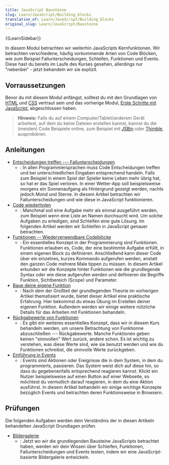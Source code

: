 ```yaml
---
title: JavaScript Bausteine
slug: Learn/JavaScript/Building_blocks
translation_of: Learn/JavaScript/Building_blocks
original_slug: Learn/JavaScript/Bausteine
---
```

{{LearnSidebar}}

In diesem Modul betrachten wir weiterhin JavaScripts Kernfunktionen. Wir betrachten verschiedene, häufig vorkommende Arten von Code Blöcken, wie zum Beispiel Fallunterscheidungen, Schleifen, Funktionen und Events. Diese hast du bereits im Laufe des Kurses gesehen, allerdings nur "nebenbei" - jetzt behandeln wir sie explizit.

## Vorraussetzungen

Bevor du mit diesem Modul anfängst, solltest du mit den Grundlagen von [HTML](/de/docs/Learn/HTML/Introduction_to_HTML) und [CSS](/de/docs/Learn/CSS/Introduction_to_CSS) vertraut sein und das vorherige Modul, [Erste Schritte mit JavaScript](/de/docs/Learn/JavaScript/First_steps), abgeschlossen haben.

> **Hinweis:** Falls du auf einem Computer/Tablet/anderem Gerät arbeitest, auf dem du keine Dateien erstellen kannst, kannst du die (meisten) Code Beispiele online, zum Beispiel mit [JSBin](http://jsbin.com/) oder [Thimble](https://thimble.mozilla.org/), ausprobieren.

## Anleitungen

- [Entscheidungen treffen --- Fallunterscheidungen](/de/docs/Learn/JavaScript/Building_blocks/conditionals)
  - : In allen Programmiersprachen muss Code Entscheidungen treffen und bei unterschiedlichen Eingaben entsprechend handeln. Falls zum Beispiel in einem Spiel der Spieler keine Leben mehr übrig hat, so hat er das Spiel verloren. In einer Wetter-App soll beispielsweise morgens ein Sonnenaufgang als Hintergrund gezeigt werden, nachts jedoch Mond und Sterne. In diesem Artikel betrachten wir Fallunterscheidungen und wie diese in JavaScript funktionieren.
- [Code wiederholen](/de/docs/Learn/JavaScript/Building_blocks/Looping_code)
  - : Manchmal soll eine Aufgabe mehr als einmal ausgeführt werden, zum Beispiel wenn eine Liste an Namen durchsucht wird. Um solche Aufgaben zu erledigen, sind Schleifen eine gute Lösung. Im folgenden Artikel werden wir Schleifen in JavaScript genauer betrachten.
- [Funktionen -- Wiederverwendbare Codeblöcke](/de/docs/Learn/JavaScript/Building_blocks/Functions)
  - : Ein essentielles Konzept in der Programmierung sind Funktionen. Funktionen erlauben es, Code, der eine bestimmte Aufgabe erfüllt, in einem eigenen Block zu definieren. Anschließend kann dieser Code über ein einzelnes, kurzes Kommando aufgerufen werden, anstatt den ganzen Code mehrere Male tippen zu müssen. In diesem Artikel erkunden wir die Konzepte hinter Funktionen wie die grundlegende Syntax oder wie diese aufgerufen werden und definieren die Begriffe Funktion, Sichtbereich (Scope) und Parameter.
- [Baue deine eigene Funktion](/de/docs/Learn/JavaScript/Building_blocks/Build_your_own_function)
  - : Nach dem der Großteil der grundlegenden Theorie im vorherigen Artikel thematisiert wurde, bietet dieser Artikel eine praktische Erfahrung. Hier bekommst du etwas Übung im Erstellen deiner eigenen Funktion. Außerdem werden wir einige weitere nützliche Details für das Arbeiten mit Funktionen behandeln.
- [Rückgabewerte von Funktionen](/de/docs/Learn/JavaScript/Building_blocks/Return_values)
  - : Es gibt ein weiteres essentielles Konzept, dass wir in diesem Kurs behandeln werden, um unsere Betrachtung von Funktionne abzuschließen --- Rückgabewerte. Manche Funktionen geben keinen "sinnvollen" Wert zurück, andere schon. Es ist wichtig zu verstehen, was diese Werte sind, wie sie benutzt werden und wie du Funktionen schreibst, die sinnvolle Werte zurückgeben.
- [Einführung in Events](/de/docs/Learn/JavaScript/Building_blocks/Events)
  - : Events sind Aktionen oder Ereignisse die in dem System, in dem du programmierts, passieren. Das System weist dich auf diese hin, so dass du gegebenenfalls entsprechend reagieren kannst. Klickt ein Nutzer beispielsweise auf einen Button auf einer Webseite, so möchtest du vermutlich darauf reagieren, in dem du eine Aktion ausführst. In diesem Artikel behandeln wir einige wichtige Konzepte bezüglich Events und betrachten deren Funktionsweise in Browsern.

## Prüfungen

Die folgenden Aufgaben werden dein Verständnis der in diesen Artikeln behandelten JavaScript Grundlagen prüfen.

- [Bildergalerie](/de/docs/Learn/JavaScript/Building_blocks/Image_gallery)
  - : Jetzt wo wir die grundlegenden Bausteine JavaScripts betrachtet haben, werden wir dein Wissen über Schleifen, Funktionen, Fallunterscheidungen und Events testen, indem wir eine JavaScript-basierte Bildergalerie entwickeln.
